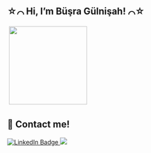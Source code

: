 ## ☆⌒ Hi, I’m Büşra Gülnişah! ⌒☆ 



<img src="https://user-images.githubusercontent.com/61381896/199796528-2fd85245-44f3-41af-a8f6-129a11dca1fb.gif"   height="180" style="vertical-align:top; margin:4px">


## 🦕 Contact me!

<div id="badges">
  <a href="www.linkedin.com/feed">
    <img src="https://img.shields.io/badge/LinkedIn-blue?style=for-the-badge&logo=linkedin&logoColor=white" alt="LinkedIn Badge"/>
  </a>
  <a href="mailto:busrag.ert@gmail.com?subject=Came%20from%20Github"><img src="https://img.shields.io/badge/gmail-%23D14836.svg?&style=for-the-badge&logo=gmail&logoColor=white" />
  </a>
</div>






